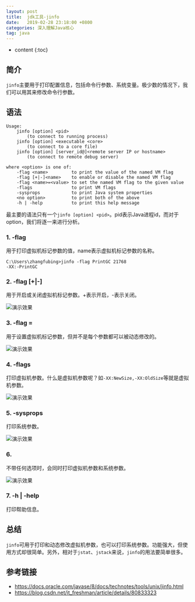```yaml
---
layout: post
title:  jdk工具-jinfo
date:   2019-02-28 23:18:00 +0800
categories: 深入理解Java核心
tag: java
---
```


* content
{:toc}

## 简介

`jinfo`主要用于打印配置信息，包括命令行参数、系统变量。极少数的情况下，我们可以用其来修改命令行参数。

## 语法

```
Usage:
    jinfo [option] <pid>
        (to connect to running process)
    jinfo [option] <executable <core>
        (to connect to a core file)
    jinfo [option] [server_id@]<remote server IP or hostname>
        (to connect to remote debug server)

where <option> is one of:
    -flag <name>         to print the value of the named VM flag
    -flag [+|-]<name>    to enable or disable the named VM flag
    -flag <name>=<value> to set the named VM flag to the given value
    -flags               to print VM flags
    -sysprops            to print Java system properties
    <no option>          to print both of the above
    -h | -help           to print this help message
```

最主要的语法只有一个`jinfo [option] <pid>`。pid表示Java进程id，而对于option，我们将逐一来进行分析。

### 1. -flag <name>

用于打印虚拟机标记参数的值，name表示虚拟机标记参数的名称。

```
C:\Users\zhangfubing>jinfo -flag PrintGC 21768
-XX:-PrintGC
```

### 2. -flag [+|-]<name>

用于开启或关闭虚拟机标记参数。+表示开启，-表示关闭。

![演示效果](https://upload-images.jianshu.io/upload_images/845143-df0d0e4e484cfb01.png?imageMogr2/auto-orient/strip%7CimageView2/2/w/1240)

### 3. -flag <name>=<value>

用于设置虚拟机标记参数，但并不是每个参数都可以被动态修改的。

![演示效果](https://upload-images.jianshu.io/upload_images/845143-aff657dc7bc7815c.png?imageMogr2/auto-orient/strip%7CimageView2/2/w/1240)

### 4. -flags

打印虚拟机参数。什么是虚拟机参数呢？如`-XX:NewSize,-XX:OldSize`等就是虚拟机参数。

![演示效果](https://upload-images.jianshu.io/upload_images/845143-44e63a4656ba7669.png?imageMogr2/auto-orient/strip%7CimageView2/2/w/1240)

### 5. -sysprops

打印系统参数。

![演示效果](https://upload-images.jianshu.io/upload_images/845143-146000066a075a53.png?imageMogr2/auto-orient/strip%7CimageView2/2/w/1240)

### 6. <no option>

不带任何选项时，会同时打印虚拟机参数和系统参数。

![演示效果](https://upload-images.jianshu.io/upload_images/845143-5d4d4d436129a2a2.png?imageMogr2/auto-orient/strip%7CimageView2/2/w/1240)

### 7. -h | -help

打印帮助信息。

## 总结

`jinfo`可用于打印和动态修改虚拟机参数，也可以打印系统参数。功能强大，但使用方式却很简单。另外，相对于`jstat`、`jstack`来说，`jinfo`的用法要简单很多。

## 参考链接

+ https://docs.oracle.com/javase/8/docs/technotes/tools/unix/jinfo.html
+ https://blog.csdn.net/it_freshman/article/details/80833323